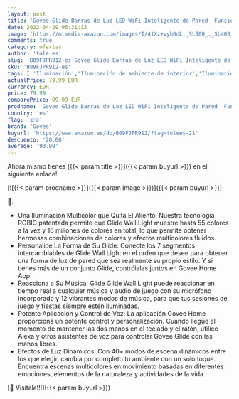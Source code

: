 ```yaml
---
layout: post
title: 'Govee Glide Barras de Luz LED WiFi Inteligente de Pared  Funciona con Alexa y Google Assistant RGBIC para Habitación Gaming  40+ Escenas Dinámicas  6 Unidades y 1 Esquina'
date: 2022-04-29 05:31:13
image: 'https://m.media-amazon.com/images/I/41Xz+vyh0dL._SL500_._SL400_.jpg'
comments: true
category: ofertas
author: 'tole.es'
slug: 'B09FJPR912-es Govee Glide Barras de Luz LED WiFi Inteligente de Pared...'
sku: 'B09FJPR912-es'
tags: [ 'Iluminación','Iluminación de ambiente de interior','Iluminación de interior','Iluminación decorativa y para usos específicos de interior','alexa','govee','🇪🇸', ]
actualPrice: 79.99 EUR
currency: EUR
price: 79.99
comparePrice: 99.99 EUR
prodname: 'Govee Glide Barras de Luz LED WiFi Inteligente de Pared  Funciona con Alexa y Google Assistant RGBIC para Habitación Gaming  40+ Escenas Dinámicas  6 Unidades y 1 Esquina'
country: 'es'
flag: '🇪🇸'
brand: 'Govee'
buyurl: 'https://www.amazon.es/dp/B09FJPR912/?tag=tolees-21'
descuento: '20.00'
average: '93.99'
---
```


Ahora mismo tienes [{{< param title >}}]({{< param buyurl >}}) en el siguiente enlace!

[![{{< param prodname >}}]({{< param image >}})]({{< param buyurl >}})

🔎:

- Una Iluminación Multicolor que Quita El Aliento: Nuestra tecnología RGBIC patentada permite que Glide Wall Light muestre hasta 55 colores a la vez y 16 millones de colores en total, lo que permite obtener hermosas combinaciones de colores y efectos multicolores fluidos.
- Personalice La Forma de Su Glide: Conecte los 7 segmentos intercambiables de Glide Wall Light en el orden que desee para obtener una forma de luz de pared que sea realmente su propio estilo. Y si tienes más de un conjunto Glide, contrólalas juntos en Govee Home App.
- Reacciona a Su Música: Glide Glide Wall Light puede reaccionar en tiempo real a cualquier música y audio de juego con su micrófono incorporado y 12 vibrantes modos de música, para que tus sesiones de juego y fiestas siempre estén iluminadas.
- Potente Aplicación y Control de Voz: La aplicación Govee Home proporciona un potente control y personalización. Cuando llegue el momento de mantener las dos manos en el teclado y el ratón, utilice Alexa y otros asistentes de voz para controlar Govee Glide con las manos libres.
- Efectos de Luz Dinámicos: Con 40+ modos de escena dinámicos entre los que elegir, cambia por completo tu ambiente con un solo toque. Encuentra escenas multicolores en movimiento basadas en diferentes emociones, elementos de la naturaleza y actividades de la vida.

[🛒 Visítala!!!]({{< param buyurl >}})
